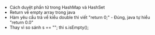 - Cách duyệt phần tử trong HashMap và HashSet
- Return về empty array trong java
- Hàm yêu cầu trả về kiểu double thì viết "return 0;" - Đúng, java tự hiểu "return 0.0"
- Thay vì so sánh  s == "";  thi s.isEmpty();